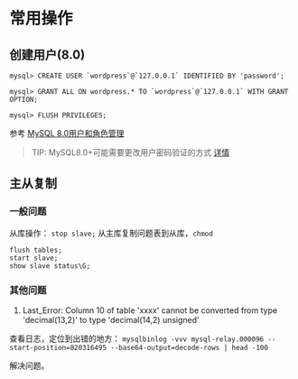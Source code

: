 # 常用操作

## 创建用户(8.0)

```
mysql> CREATE USER `wordpress`@`127.0.0.1` IDENTIFIED BY 'password';

mysql> GRANT ALL ON wordpress.* TO `wordpress`@`127.0.0.1` WITH GRANT OPTION;

mysql> FLUSH PRIVILEGES;
```

参考 [MySQL 8.0用户和角色管理](https://www.cnblogs.com/ryanzheng/p/9339657.html)

> TIP: MySQL8.0+可能需要更改用户密码验证的方式 [详情](https://github.com/LuMitchell/Linux_Environment/blob/master/MySQL/The%20server%20requested%20authentication%20method%20unknown%20to%20the%20client.md)


## 主从复制

### 一般问题
从库操作：
`stop slave;`
从主库复制问题表到从库，`chmod`
```
flush tables;
start slave;
show slave status\G;
```
### 其他问题

1. Last_Error: Column 10 of table 'xxxx' cannot be converted from type 'decimal(13,2)' to type 'decimal(14,2) unsigned'

查看日志，定位到出错的地方：
`mysqlbinlog -vvv mysql-relay.000096 --start-position=820316495 --base64-output=decode-rows | head -100`

解决问题。
